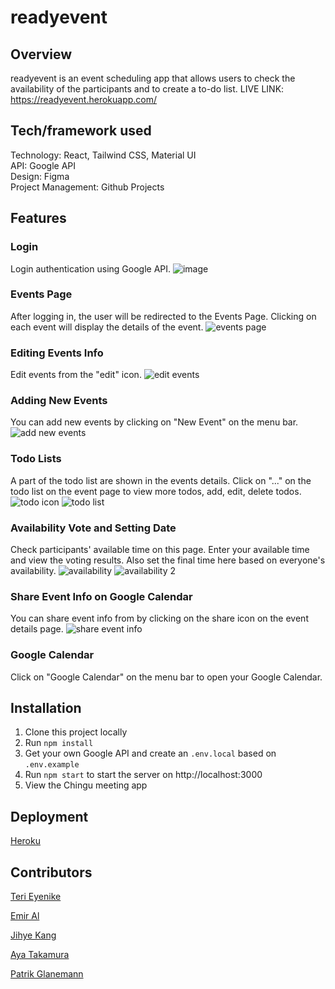 # readyevent

## Overview
readyevent is an event scheduling app that allows users to check the availability of the participants and to create a to-do list.
LIVE LINK: https://readyevent.herokuapp.com/

## Tech/framework used
Technology: React, Tailwind CSS, Material UI<br>
API: Google API<br>
Design: Figma<br>
Project Management: Github Projects

## Features

### Login
Login authentication using Google API.
![image](https://user-images.githubusercontent.com/82935527/142176642-a4dce064-a15a-45cd-8b6b-31664e39507c.png)

### Events Page
After logging in, the user will be redirected to the Events Page. Clicking on each event will display the details of the event.
![events page](https://user-images.githubusercontent.com/82935527/142185944-fec7381c-3dda-4842-8557-8b9bf024478c.png)

### Editing Events Info
Edit events from the "edit" icon. 
![edit events](https://user-images.githubusercontent.com/82935527/142187487-040a8893-d66a-4307-8276-7dcf15229aba.png)

### Adding New Events
You can add new events by clicking on "New Event" on the menu bar.
![add new events](https://user-images.githubusercontent.com/82935527/142186133-d5a3af40-b87b-48f5-9031-6d3f77ce2862.png)

### Todo Lists
A part of the todo list are shown in the events details. Click on "..." on the todo list on the event page to view more todos, add, edit, delete todos.
![todo icon](https://user-images.githubusercontent.com/82935527/142186446-2befa378-8fb4-4a6f-a651-66f2ba6280a2.png)
![todo list](https://user-images.githubusercontent.com/82935527/142186464-7e9ec10d-2dbf-4119-b1eb-8c12ae741f92.png)

### Availability Vote and Setting Date
Check participants' available time on this page. Enter your available time and view the voting results. Also set the final time here based on everyone's availability. 
![availability](https://user-images.githubusercontent.com/82935527/142187105-f3fa1c65-e6da-4c9e-adff-753c993cd06c.png)
![availability 2](https://user-images.githubusercontent.com/82935527/156774392-b163e1e1-6335-4a7a-af61-71a19ab47fcf.png)


### Share Event Info on Google Calendar
You can share event info from by clicking on the share icon on the event details page.
![share event info](https://user-images.githubusercontent.com/82935527/142186710-80d81d01-7c16-4182-8a95-d91ca32052af.png)

### Google Calendar
Click on "Google Calendar" on the menu bar to open your Google Calendar. 

## Installation
1. Clone this project locally
2. Run `npm install`
3. Get your own Google API and create an `.env.local` based on `.env.example`
4. Run `npm start` to start the server on http://localhost:3000
5. View the Chingu meeting app

## Deployment
[Heroku](https://dashboard.heroku.com/)

## Contributors
[Teri Eyenike](https://github.com/terieyenike)

[Emir Al](https://github.com/themythia)

[Jihye Kang](https://github.com/bonniekang)

[Aya Takamura](https://github.com/ayarmkt)

[Patrik Glanemann](https://github.com/patrikglanemann)
